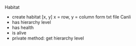 Habitat
  - create habitat [x, y] x = row, y = column form txt file
Canli
  - has hierarchy level
  - has health
  - is alive
  - private method: get hierarchy level
